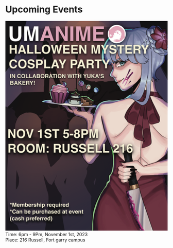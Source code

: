 

# Upcoming Events
![Upcoming Event](./assets/image_2023-10-18_080137331.png)  
Time: 6pm - 9Pm, November 1st, 2023  
Place: 216 Russell, Fort garry campus

<!-- <br> -->


 <!--
<br>
<br>


---

# Future Events
> Dates and places are subject to change. -->



<!-- ## Final Event 
![Upcoming Event](./assets/gunpla_insta_ver.png)  
Time: 5pm - 7Pm, October 11th, 2023  
Place: Engineering E2, Room: 320, Fort garry campus

-->
